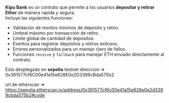**Kipu Bank** es un contrato que permite a los usuarios **depositar y retirar Ether** de manera rapida y segura.  
Incluye las siguientes funciones:

* Validación de montos mínimos de depósito y retiro.
* Umbral máximo por transacción de retiro.
* Límite global de cantidad de depósitos.
* Eventos para registrar depósitos y retiros exitosos.
* Errores personalizados para un manejo claro de fallos.
* Funciones `receive` y `fallback` para manejar ETH enviado directamente al contrato.

Esta desplegado en **sepolia** testnet
direccion => 0x391577cf6C00e41a15e628E0e2D3399cBda575b2

url de etherscan =>
https://sepolia.etherscan.io/address/0x391577cf6c00e41a15e628e0e2d3399cbda575b2#code
